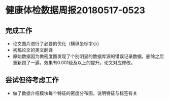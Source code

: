 ﻿# 健康体检数据周报20180517-0523
## 完成工作
* 论文图片进行了必要的优化（横纵坐标字小）
* 初稿论文的英文翻译
* 原始数据因为做密度图发现了个别明显的数据库源的错误记录数据，删除之后重新跑了一遍，效果有0.001级及以上的提升。论文对应修改。

## 尝试但待考虑工作
* 做了数据介绍模块每个特征的密度分布图，说明特征与标签有关